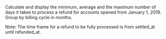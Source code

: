 Calculate and display the minimum, average and the maximum number of days it takes to process a refund for accounts opened from January 1, 2019. 
Group by billing cycle in months.

Note: The time frame for a refund to be fully processed is from settled_at until refunded_at.